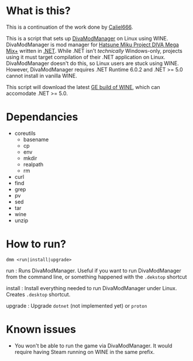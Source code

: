# What is this?

This is a continuation of the work done by [Caliel666](https://github.com/Caliel666/DivaModManager).

This is a script that sets up
[DivaModManager](https://github.com/TekkaGB/DivaModManager)
on Linux using WINE.  DivaModManager is mod manager for
[Hatsune Miku Project DIVA Mega Mix+](https://store.steampowered.com/app/1761390/Hatsune_Miku_Project_DIVA_Mega_Mix/)
written in [.NET](https://dotnet.microsoft.com/en-us/). While .NET isn't
_technically_ Windows-only, projects using it must target compilation of their
.NET application on Linux.  DivaModManager doesn't do this, so Linux users are
stuck using WINE.  However, DivaModManager requires .NET Runtime 6.0.2 and
.NET >= 5.0 cannot install in vanilla WINE.

This script will download the latest
[GE build of WINE](https://github.com/GloriousEggroll/wine-ge-custom),
which can accomodate .NET >= 5.0.

# Dependancies

- coreutils
    - basename
    - cp
    - env
    - mkdir
    - realpath
    - rm
- curl
- find
- grep
- pv
- sed
- tar
- wine
- unzip

# How to run?

`dmm <run|install|upgrade>`

run
: Runs DivaModManager.  Useful if you want to run DivaModManager from the command line, or something happened with the `.dekstop` shortcut

install
: Install everything needed to run DivaModManager under Linux.  Creates `.desktop` shortcut.

upgrade
: Upgrade `dotnet` (not implemented yet) or `proton`

# Known issues

- You won't be able to run the game via DivaModManager.  It would require having Steam running on WINE in the same prefix.
